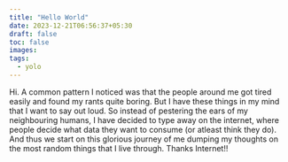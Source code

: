 ```yaml
---
title: "Hello World"
date: 2023-12-21T06:56:37+05:30
draft: false
toc: false
images:
tags: 
  - yolo
---
```



Hi. A common pattern I noticed was that the people around me got tired easily and found my rants quite boring. But I have these things in my mind that I want to say out loud. So instead of pestering the ears of my neighbouring humans, I have decided to type away on the internet, where people decide what data they want to consume (or atleast think they do).
And thus we start on this glorious journey of me dumping my thoughts on the most random things that I live through. Thanks Internet!!